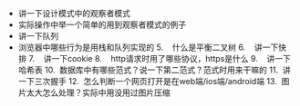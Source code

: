 - 讲一下设计模式中的观察者模式
- 实际操作中举一个简单的用到观察者模式的例子
- 讲一下队列
- 浏览器中哪些行为是用栈和队列实现的
5.    什么是平衡二叉树
6.    讲一下快排
7.    讲一下cookie
8.    http请求时用了哪些协议，https是什么
9.    讲一下哈希表
10.  数据库中有哪些范式？说一下第二范式？范式时用来干嘛的
11.  讲一下三次握手
12.  怎么判断一个网页打开是在web端/ios端/android端
13.  图片太大怎么处理？实际中用没用过图片压缩
